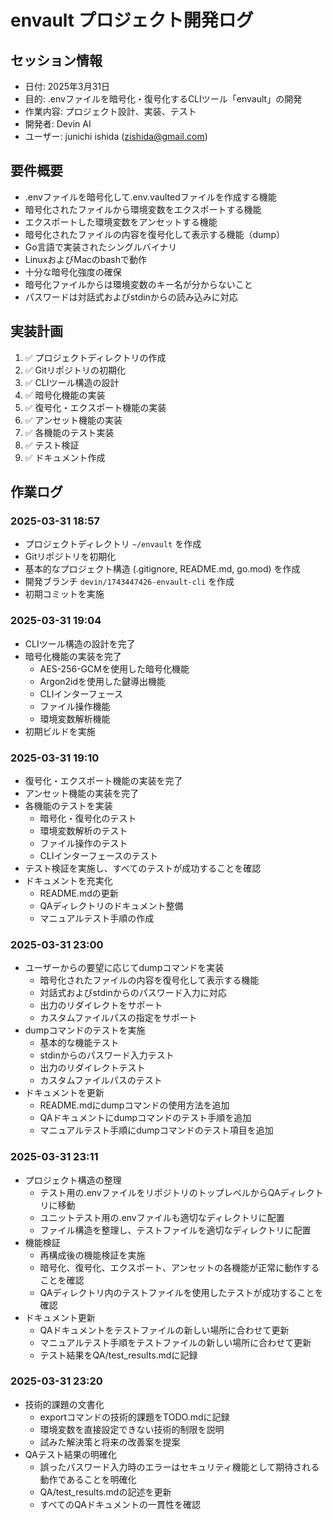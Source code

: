 # envault プロジェクト開発ログ

## セッション情報
- 日付: 2025年3月31日
- 目的: .envファイルを暗号化・復号化するCLIツール「envault」の開発
- 作業内容: プロジェクト設計、実装、テスト
- 開発者: Devin AI
- ユーザー: junichi ishida (zishida@gmail.com)

## 要件概要
- .envファイルを暗号化して.env.vaultedファイルを作成する機能
- 暗号化されたファイルから環境変数をエクスポートする機能
- エクスポートした環境変数をアンセットする機能
- 暗号化されたファイルの内容を復号化して表示する機能（dump）
- Go言語で実装されたシングルバイナリ
- LinuxおよびMacのbashで動作
- 十分な暗号化強度の確保
- 暗号化ファイルからは環境変数のキー名が分からないこと
- パスワードは対話式およびstdinからの読み込みに対応

## 実装計画
1. ✅ プロジェクトディレクトリの作成
2. ✅ Gitリポジトリの初期化
3. ✅ CLIツール構造の設計
4. ✅ 暗号化機能の実装
5. ✅ 復号化・エクスポート機能の実装
6. ✅ アンセット機能の実装
7. ✅ 各機能のテスト実装
8. ✅ テスト検証
9. ✅ ドキュメント作成

## 作業ログ

### 2025-03-31 18:57
- プロジェクトディレクトリ `~/envault` を作成
- Gitリポジトリを初期化
- 基本的なプロジェクト構造 (.gitignore, README.md, go.mod) を作成
- 開発ブランチ `devin/1743447426-envault-cli` を作成
- 初期コミットを実施

### 2025-03-31 19:04
- CLIツール構造の設計を完了
- 暗号化機能の実装を完了
  - AES-256-GCMを使用した暗号化機能
  - Argon2idを使用した鍵導出機能
  - CLIインターフェース
  - ファイル操作機能
  - 環境変数解析機能
- 初期ビルドを実施

### 2025-03-31 19:10
- 復号化・エクスポート機能の実装を完了
- アンセット機能の実装を完了
- 各機能のテストを実装
  - 暗号化・復号化のテスト
  - 環境変数解析のテスト
  - ファイル操作のテスト
  - CLIインターフェースのテスト
- テスト検証を実施し、すべてのテストが成功することを確認
- ドキュメントを充実化
  - README.mdの更新
  - QAディレクトリのドキュメント整備
  - マニュアルテスト手順の作成

### 2025-03-31 23:00
- ユーザーからの要望に応じてdumpコマンドを実装
  - 暗号化されたファイルの内容を復号化して表示する機能
  - 対話式およびstdinからのパスワード入力に対応
  - 出力のリダイレクトをサポート
  - カスタムファイルパスの指定をサポート
- dumpコマンドのテストを実施
  - 基本的な機能テスト
  - stdinからのパスワード入力テスト
  - 出力のリダイレクトテスト
  - カスタムファイルパスのテスト
- ドキュメントを更新
  - README.mdにdumpコマンドの使用方法を追加
  - QAドキュメントにdumpコマンドのテスト手順を追加
  - マニュアルテスト手順にdumpコマンドのテスト項目を追加

### 2025-03-31 23:11
- プロジェクト構造の整理
  - テスト用の.envファイルをリポジトリのトップレベルからQAディレクトリに移動
  - ユニットテスト用の.envファイルも適切なディレクトリに配置
  - ファイル構造を整理し、テストファイルを適切なディレクトリに配置
- 機能検証
  - 再構成後の機能検証を実施
  - 暗号化、復号化、エクスポート、アンセットの各機能が正常に動作することを確認
  - QAディレクトリ内のテストファイルを使用したテストが成功することを確認
- ドキュメント更新
  - QAドキュメントをテストファイルの新しい場所に合わせて更新
  - マニュアルテスト手順をテストファイルの新しい場所に合わせて更新
  - テスト結果をQA/test_results.mdに記録

### 2025-03-31 23:20
- 技術的課題の文書化
  - exportコマンドの技術的課題をTODO.mdに記録
  - 環境変数を直接設定できない技術的制限を説明
  - 試みた解決策と将来の改善案を提案
- QAテスト結果の明確化
  - 誤ったパスワード入力時のエラーはセキュリティ機能として期待される動作であることを明確化
  - QA/test_results.mdの記述を更新
  - すべてのQAドキュメントの一貫性を確認
